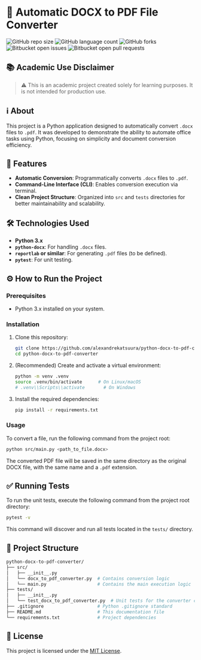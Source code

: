 # 📝 Automatic DOCX to PDF File Converter

![GitHub repo size](https://img.shields.io/github/repo-size/alexandrekatsuura/python-docx-to-pdf-converter?style=for-the-badge)
![GitHub language count](https://img.shields.io/github/languages/count/alexandrekatsuura/python-docx-to-pdf-converter?style=for-the-badge)
![GitHub forks](https://img.shields.io/github/forks/alexandrekatsuura/python-docx-to-pdf-converter?style=for-the-badge)
![Bitbucket open issues](https://img.shields.io/bitbucket/issues/alexandrekatsuura/python-docx-to-pdf-converter?style=for-the-badge)
![Bitbucket open pull requests](https://img.shields.io/bitbucket/pr-raw/alexandrekatsuura/python-docx-to-pdf-converter?style=for-the-badge)

## 📚 Academic Use Disclaimer

> ⚠️ This is an academic project created solely for learning purposes.
> It is not intended for production use.

## ℹ️ About

This project is a Python application designed to automatically convert `.docx` files to `.pdf`. It was developed to demonstrate the ability to automate office tasks using Python, focusing on simplicity and document conversion efficiency.

## 🚀 Features

* **Automatic Conversion**: Programmatically converts `.docx` files to `.pdf`.
* **Command-Line Interface (CLI)**: Enables conversion execution via terminal.
* **Clean Project Structure**: Organized into `src` and `tests` directories for better maintainability and scalability.

## 🛠️ Technologies Used

* **Python 3.x**
* **`python-docx`**: For handling `.docx` files.
* **`reportlab` or similar**: For generating `.pdf` files (to be defined).
* **`pytest`**: For unit testing.

## ⚙️ How to Run the Project

### Prerequisites

* Python 3.x installed on your system.

### Installation

1. Clone this repository:

   ```bash
   git clone https://github.com/alexandrekatsuura/python-docx-to-pdf-converter
   cd python-docx-to-pdf-converter
   ```

2. (Recommended) Create and activate a virtual environment:

   ```bash
   python -m venv .venv
   source .venv/bin/activate      # On Linux/macOS
   # .venv\\Scripts\\activate       # On Windows
   ```

3. Install the required dependencies:

   ```bash
   pip install -r requirements.txt
   ```

### Usage

To convert a file, run the following command from the project root:

```bash
python src/main.py <path_to_file.docx>
```

The converted PDF file will be saved in the same directory as the original DOCX file, with the same name and a `.pdf` extension.

## ✅ Running Tests

To run the unit tests, execute the following command from the project root directory:

```bash
pytest -v
```

This command will discover and run all tests located in the `tests/` directory.

## 📁 Project Structure

```bash
python-docx-to-pdf-converter/
├── src/
│   ├── __init__.py
│   └── docx_to_pdf_converter.py  # Contains conversion logic
│   └── main.py                   # Contains the main execution logic
├── tests/
│   ├── __init__.py
│   └── test_docx_to_pdf_converter.py  # Unit tests for the converter class
├── .gitignore                    # Python .gitignore standard
├── README.md                     # This documentation file
└── requirements.txt              # Project dependencies
```

## 📄 License

This project is licensed under the [MIT License](LICENSE).
